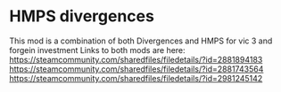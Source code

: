 # HMPS divergences
This mod is a combination of both Divergences and HMPS for vic 3 and forgein investment
Links to both mods are here: https://steamcommunity.com/sharedfiles/filedetails/?id=2881894183 https://steamcommunity.com/sharedfiles/filedetails/?id=2881743564 https://steamcommunity.com/sharedfiles/filedetails/?id=2981245142
